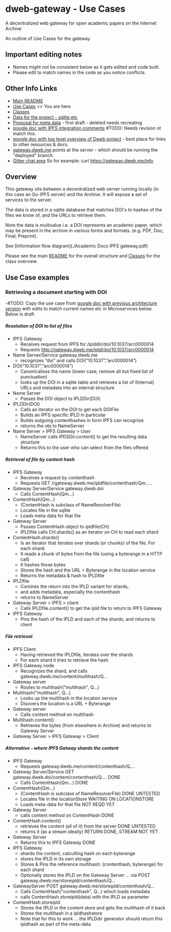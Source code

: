 # dweb-gateway - Use Cases
A decentralized web gateway for open academic papers on the Internet Archive

An outline of Use Cases for the gateway

## Important editing notes
* Names might not be consistent below as it gets edited and code built.
* Please edit to match names in the code as you notice conflicts.

## Other Info Links

* [Main README](./README.md)
* [Use Cases](./Usecases.md) << You are here
* [Classes](./Classes.md)
* [Data for the project - sqlite etc](https://archive.org/download/ia_papers_manifest_20170919)
* [Proposal for meta data](./MetaData.md) - first draft - deleted needs recreating
* [google doc with IPFS integration comments](https://docs.google.com/document/d/1kqETK1kmvbdgApCMQEfmajBdHzqiNTB-TSbJDePj0hM/edit#heading=h.roqqzmshx7ww) #TODO: Needs revision ot match this.
* [google doc with top level overview of Dweb project](https://docs.google.com/document/d/1-lI352gV_ma5ObAO02XwwyQHhqbC8GnAaysuxgR2dQo/edit) - best place for links to other resources & docs.
* [gateway.dweb.me](https://gateway.dweb.me) points at the server - which should be running the "deployed" branch. 
* [Gitter chat area](https://gitter.im/ArchiveExperiments/Lobby)
So for example: curl https://gateway.dweb.me/info

## Overview

This gateway sits between a decentralized web server running locally 
(in this case an Go-IPFS server) and the Archive. 
It will expose a set of services to the server. 

The data is stored in a sqlite database that matches DOI's to hashes of the files we know of, 
and the URLs to retrieve them. 

Note the data is multivalue i.e. a DOI represents an academic paper, which may be present in the archive in 
various forms and formats. (e.g. PDF, Doc; Final; Preprint). 

See [Information flow diagram](./Academic Docs IPFS gateway.pdf)

Please see the main [README](./README.md) for the overall structure and [Classes](./Classes.md) for the class overview.

## Use Case examples

### Retrieving a document starting with DOI


-#TODO: Copy the use case from [google doc with previous architecture version](https://docs.google.com/document/d/1FO6Tdjz7A1yi4ABcd8vDz4vofRDUOrKapi3sESavIcc/edit#)
with edits to match current names etc in Microservices below. Below is draft

##### Resolution of DOI to list of files
* IPFS Gateway 
    * Receives request from IPFS for /iplddir/doi/10.1037/arc0000014
    * Requests http://gateway.dweb.me/ipld/doi/10.1037/arc0000014
* Name Server/Service gateway.dweb.me 
    * recognizes “doi” and calls DOI(“10.1037”,”arc0000014”)
* DOI(“10.1037”,”arc0000014”)
    * Canonicalises the name  (lower case, remove all but fixed list of punctuation)
    * looks up the DOI in a sqlite table and retrieves a list of (Internal) URLs and metadata into an internal structure
* Name Server
    * Passes the DOI object to IPLDDir(DOI)
* IPLDDir(DOI)
    * Calls an iterator on the DOI to get each DOIFile
    * Builds an IPFS specific IPLD in particular
    * Builds outgoing contenthashes in form IPFS can recognize
    * returns the obj to NameServer
* Name Server > IPFS Gateway > User
    * NameServer calls IPDSDir.content() to get the resulting data structure
    * Returns this to the user who can select from the files offered

##### Retrieval of file by content hash
* IPFS Gateway
    * Receives a request by contenthash
    * Requests GET //gateway.dweb.me/ipldfile/contenthash/Qm.....
* Gateway Server/Service gateway.dweb.doi
    * Calls ContentHash(Qm...)
* ContentHash(Qm...)  
    * (ContentHash is subclass of NameResolverFile)
    * Locates file in the sqlite 
    * Loads meta-data for that file
* Gateway Server
    * Passes ContentHash object to ipldfile(CH)
    * IPLDfile calls CH.shards() as an iterator on CH to read each shard
* ContentHash.shards()
    * Is an iterator that iterates over shards (or chunks) of the file. For each shard:
    * It reads a chunk of bytes from the file (using a byterange in a HTTP call)
    * It hashes those bytes
    * Stores the hash and the URL + Byterange in the location service
    * Returns the metadata & hash to IPLDfile
* IPLDfile 
    * Comines the return into the IPLD variant for shards, 
    * and adds metadata, especially the contenthash 
    * returns to NameServer
* Gateway Server > IPFS > client
    * Calls IPLDfile.content() to get the ipld file to return to IPFS Gateway
* IPFS Gateway
    * Pins the hash of the IPLD and each of the shards, and returns to client

##### File retrieval
* iPFS Client
    * Having retrieved the IPLDfile, iterates over the shards
    * For each shard it tries to retrieve the hash
* IPFS Gateway node
    * Recognizes the shard, and calls gateway.dweb.me/content/multihash/Q...
* Gateway server
    * Routes to multihash("multihash", Q...)
* Multihash("multihash", Q...)
    * Looks up the multihash in the location service
    * Disovers the location is a URL + Byterange
* Gateway server 
    * Calls content method on multihash
* Multihash.content()
    * Retrieves the bytes (from elsewhere in Archive) and returns to Gateway Server
* Gateway Server > IPFS Gateway > Client

##### Alternative - where IPFS Gatway shards the content
* IPFS Gateway
    * Requests gateway.dweb.me/content/contenthash/Q....
* Gateway Server/Service GET gateway.dweb.doi/content/contenthash/Q.... DONE
    * Calls ContentHash(Qm...) DONE
* ContentHash(Qm...)  
    * (ContentHash is subclass of NameResolverFile) DONE UNTESTED
    * Locates file in the locationStore WAITING ON LOCATIONSTORE
    * Loads meta-data for that file NOT REQD YET
* Gateway Server
    * calls content method on ContentHash DONE
* ContentHash.content()
    * retrieves the content (all of it) from the server DONE UNTESTED
    * returns it (as a stream ideally) RETURN DONE, STREAM NOT YET
* Gateway Server
    * Returns this to IPFS Gateway DONE
* IPFS Gateway 
    * shards the content, calculting hash on each byterange
    * stores the IPLD in its own storage
    * Stores & Pins the reference multihash: {contenthash, byterange} for each shard
    * Optionally stores the IPLD on the Gateway Server ... via POST gateway.dweb.me/storeipld/contenthash/Q...
* GatewayServer POST gateway.dweb.me/storeipld/contenthash/Q...
    * Calls ContentHash("contenthash", Q...) which loads metadata
    * calls ContentHash.storeipld(data) with the IPLD as parameter
* ContentHash.storeipld
    * Stores the IPLD in the content store and gets the multihash of it back
    * Stores the multihash in a ipldhashstore 
    * Note that for this to work ... the IPLDdir generator should return this ipldhash as part of the meta-data
    